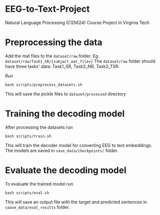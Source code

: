 # EEG-to-Text-Project
Natural Language Processing (CS5624) Course Project in Virginia Tech


# Preprocessing the data
Add the mat files to the ```dataset/raw``` folder. Eg. ```dataset/raw/Task1_SR/{subject_mat_files}```
The ```dataset/raw``` folder should have three tasks' data: Task1_SR, Task2_NR, Task3_TSR.

Run

```bash scripts/preprocess_datasets.sh```

This will save the pickle files to ```dataset/processed``` directory

# Training the decoding model
After processing the datasets run

```bash scripts/train.sh```

This will train the decoder model for converting EEG to text embeddings. The models are saved in ```save_data/checkpoints/``` folder.

# Evaluate the decoding model
To evaluate the trained model run

```bash scripts/eval.sh```

This will save an output file with the target and predicted sentences in ```saave_data/eval_results``` folder.